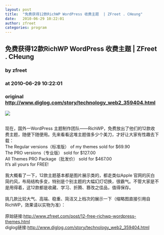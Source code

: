 ```yaml
---
layout: post
title:  "免费获得12款RichWP WordPress 收费主题  | ZFreet . CHeung"
date:   2010-06-29 10:22:01
author: zfreet
categories: program
---
```


## 免费获得12款RichWP WordPress 收费主题  | ZFreet . CHeung
### by zfreet
### at 2010-06-29 10:22:01
### original <http://www.diglog.com/story/technology_web2_359404.html>

<p><a href="http://www.diglog.com/story/technology_web2_359404.html"><img border="0" src="http://img.diglog.com/img/2010/6/middle_ac7227e2b8db46ad9da6ce2d3443bef4.png"></a></p><br>现在，国外一WordPress 主题制作团队——RichWP，免费放出了他们的12款收费主题，随便下随便用。先来看看这堆主题值多少个美刀，才好让大家有性趣去下载：<br>The Regular versions（标准版） of my themes sold for $69.90<br>The PRO versions（专业版） sold for $127.00<br>All Themes PRO Package（批发价） sold for $467.00<br>It’s all yours for FREE!<br><br>我大概看了一下，12款主题基本都是图片展示类的，都走类似Apple 官网的灰白简约风，布局结构多变，特别是个别主题的大幅幻灯切换，很霸气。不管大家是不是用得着，这12款都是收藏、学习、折腾、篡改之佳品，值得保存。<br><br>挑几款比较大气、高端、稳重、简洁又上档次的展示一下（缩略图直接引用自RichWP，效果请以实物为准）：<br><br>原始链接:<a href="http://www.zfreet.com/post/12-free-richwp-wordpress-themes.html">http://www.zfreet.com/post/12-free-richwp-wordpress-themes.html</a><br>diglog链接:<a href="http://www.diglog.com/story/technology_web2_359404.html">http://www.diglog.com/story/technology_web2_359404.html</a>